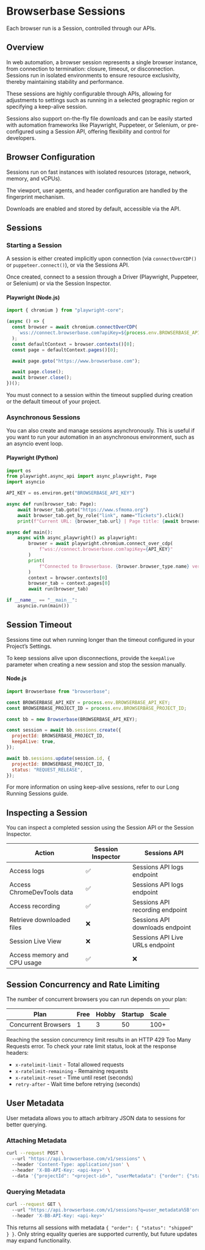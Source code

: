 # Browserbase Sessions

Each browser run is a Session, controlled through our APIs.

## Overview

In web automation, a browser session represents a single browser instance, from connection to termination: closure, timeout, or disconnection. Sessions run in isolated environments to ensure resource exclusivity, thereby maintaining stability and performance.

These sessions are highly configurable through APIs, allowing for adjustments to settings such as running in a selected geographic region or specifying a keep-alive session.

Sessions also support on-the-fly file downloads and can be easily started with automation frameworks like Playwright, Puppeteer, or Selenium, or pre-configured using a Session API, offering flexibility and control for developers.

## Browser Configuration

Sessions run on fast instances with isolated resources (storage, network, memory, and vCPUs).

The viewport, user agents, and header configuration are handled by the fingerprint mechanism.

Downloads are enabled and stored by default, accessible via the API.

## Sessions

### Starting a Session

A session is either created implicitly upon connection (via `connectOverCDP()` or `puppeteer.connect()`), or via the Sessions API.

Once created, connect to a session through a Driver (Playwright, Puppeteer, or Selenium) or via the Session Inspector.

#### Playwright (Node.js)

```javascript
import { chromium } from "playwright-core";

(async () => {
  const browser = await chromium.connectOverCDP(
    `wss://connect.browserbase.com?apiKey=${process.env.BROWSERBASE_API_KEY}`
  );
  const defaultContext = browser.contexts()[0];
  const page = defaultContext.pages()[0];

  await page.goto("https://www.browserbase.com");

  await page.close();
  await browser.close();
})();
```

You must connect to a session within the timeout supplied during creation or the default timeout of your project.

### Asynchronous Sessions

You can also create and manage sessions asynchronously. This is useful if you want to run your automation in an asynchronous environment, such as an asyncio event loop.

#### Playwright (Python)

```python
import os
from playwright.async_api import async_playwright, Page
import asyncio

API_KEY = os.environ.get("BROWSERBASE_API_KEY")

async def run(browser_tab: Page):
    await browser_tab.goto("https://www.sfmoma.org")
    await browser_tab.get_by_role("link", name="Tickets").click()
    print(f"Current URL: {browser_tab.url} | Page title: {await browser_tab.title()}")

async def main():
    async with async_playwright() as playwright:
        browser = await playwright.chromium.connect_over_cdp(
            f"wss://connect.browserbase.com?apiKey={API_KEY}"
        )
        print(
            f"Connected to Browserbase. {browser.browser_type.name} version {browser.version}"
        )
        context = browser.contexts[0]
        browser_tab = context.pages[0]
        await run(browser_tab)

if __name__ == "__main__":
    asyncio.run(main())
```

## Session Timeout

Sessions time out when running longer than the timeout configured in your Project’s Settings.

To keep sessions alive upon disconnections, provide the `keepAlive` parameter when creating a new session and stop the session manually.

#### Node.js

```javascript
import Browserbase from "browserbase";

const BROWSERBASE_API_KEY = process.env.BROWSERBASE_API_KEY;
const BROWSERBASE_PROJECT_ID = process.env.BROWSERBASE_PROJECT_ID;

const bb = new Browserbase(BROWSERBASE_API_KEY);

const session = await bb.sessions.create({
  projectId: BROWSERBASE_PROJECT_ID,
  keepAlive: true,
});

await bb.sessions.update(session.id, {
  projectId: BROWSERBASE_PROJECT_ID,
  status: "REQUEST_RELEASE",
});
```

For more information on using keep-alive sessions, refer to our Long Running Sessions guide.

## Inspecting a Session

You can inspect a completed session using the Session API or the Session Inspector.

| Action | Session Inspector | Sessions API |
|--------|------------------|--------------|
| Access logs | ✅ | Sessions API logs endpoint |
| Access ChromeDevTools data | ✅ | Sessions API logs endpoint |
| Access recording | ✅ | Sessions API recording endpoint |
| Retrieve downloaded files | ❌ | Sessions API downloads endpoint |
| Session Live View | ❌ | Sessions API Live URLs endpoint |
| Access memory and CPU usage | ✅ | ❌ |

## Session Concurrency and Rate Limiting

The number of concurrent browsers you can run depends on your plan:

| Plan | Free | Hobby | Startup | Scale |
|------|------|-------|---------|-------|
| Concurrent Browsers | 1 | 3 | 50 | 100+ |

Reaching the session concurrency limit results in an HTTP 429 Too Many Requests error. To check your rate limit status, look at the response headers:

- `x-ratelimit-limit` - Total allowed requests
- `x-ratelimit-remaining` - Remaining requests
- `x-ratelimit-reset` - Time until reset (seconds)
- `retry-after` - Wait time before retrying (seconds)

## User Metadata

User metadata allows you to attach arbitrary JSON data to sessions for better querying.

### Attaching Metadata

```bash
curl --request POST \  
  --url "https://api.browserbase.com/v1/sessions" \  
  --header 'Content-Type: application/json' \  
  --header 'X-BB-API-Key: <api-key>' \  
  --data '{"projectId": "<project-id>", "userMetadata": {"order": {"status": "shipped"}}}'
```

### Querying Metadata

```bash
curl --request GET \  
  --url "https://api.browserbase.com/v1/sessions?q=user_metadata%5B'order'%5D%5B'status'%5D%3A'shipped'" \  
  --header 'X-BB-API-Key: <api-key>'
```

This returns all sessions with metadata `{ "order": { "status": "shipped" } }`. Only string equality queries are supported currently, but future updates may expand functionality.

